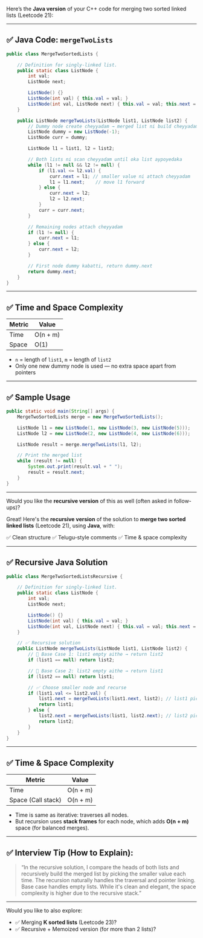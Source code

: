 Here’s the **Java version** of your C++ code for merging two sorted linked lists (Leetcode 21):

---

## ✅ Java Code: `mergeTwoLists`

```java
public class MergeTwoSortedLists {

    // Definition for singly-linked list.
    public static class ListNode {
        int val;
        ListNode next;

        ListNode() {}
        ListNode(int val) { this.val = val; }
        ListNode(int val, ListNode next) { this.val = val; this.next = next; }
    }

    public ListNode mergeTwoLists(ListNode list1, ListNode list2) {
        // Dummy node create cheyyadam → merged list ni build cheyyadam kosam
        ListNode dummy = new ListNode(-1);
        ListNode curr = dummy;

        ListNode l1 = list1, l2 = list2;

        // Both lists ni scan cheyyadam until oka list aypoyedaka
        while (l1 != null && l2 != null) {
            if (l1.val <= l2.val) {
                curr.next = l1; // smaller value ni attach cheyyadam
                l1 = l1.next;    // move l1 forward
            } else {
                curr.next = l2;
                l2 = l2.next;
            }
            curr = curr.next;
        }

        // Remaining nodes attach cheyyadam
        if (l1 != null) {
            curr.next = l1;
        } else {
            curr.next = l2;
        }

        // First node dummy kabatti, return dummy.next
        return dummy.next;
    }
}
```

---

## ✅ Time and Space Complexity

| Metric | Value    |
| ------ | -------- |
| Time   | O(n + m) |
| Space  | O(1)     |

* `n` = length of `list1`, `m` = length of `list2`
* Only one new dummy node is used — no extra space apart from pointers

---

## ✅ Sample Usage

```java
public static void main(String[] args) {
    MergeTwoSortedLists merge = new MergeTwoSortedLists();

    ListNode l1 = new ListNode(1, new ListNode(3, new ListNode(5)));
    ListNode l2 = new ListNode(2, new ListNode(4, new ListNode(6)));

    ListNode result = merge.mergeTwoLists(l1, l2);

    // Print the merged list
    while (result != null) {
        System.out.print(result.val + " ");
        result = result.next;
    }
}
```

---

Would you like the **recursive version** of this as well (often asked in follow-ups)?



Great! Here's the **recursive version** of the solution to **merge two sorted linked lists** (Leetcode 21), using **Java**, with:

✅ Clean structure
✅ Telugu-style comments
✅ Time & space complexity

---

## ✅ Recursive Java Solution

```java
public class MergeTwoSortedListsRecursive {

    // Definition for singly-linked list.
    public static class ListNode {
        int val;
        ListNode next;

        ListNode() {}
        ListNode(int val) { this.val = val; }
        ListNode(int val, ListNode next) { this.val = val; this.next = next; }
    }

    // ✅ Recursive solution
    public ListNode mergeTwoLists(ListNode list1, ListNode list2) {
        // 🛑 Base Case 1: list1 empty aithe → return list2
        if (list1 == null) return list2;

        // 🛑 Base Case 2: list2 empty aithe → return list1
        if (list2 == null) return list1;

        // ✅ Choose smaller node and recurse
        if (list1.val <= list2.val) {
            list1.next = mergeTwoLists(list1.next, list2); // list1 pick chesi, next ni recurse cheyyadam
            return list1;
        } else {
            list2.next = mergeTwoLists(list1, list2.next); // list2 pick chesi, next ni recurse cheyyadam
            return list2;
        }
    }
}
```

---

## ✅ Time & Space Complexity

| Metric             | Value    |
| ------------------ | -------- |
| Time               | O(n + m) |
| Space (Call stack) | O(n + m) |

* Time is same as iterative: traverses all nodes.
* But recursion uses **stack frames** for each node, which adds **O(n + m)** space (for balanced merges).

---

## ✅ Interview Tip (How to Explain):

> “In the recursive solution, I compare the heads of both lists and recursively build the merged list by picking the smaller value each time. The recursion naturally handles the traversal and pointer linking. Base case handles empty lists. While it's clean and elegant, the space complexity is higher due to the recursive stack.”

---

Would you like to also explore:

* ✅ Merging **K sorted lists** (Leetcode 23)?
* ✅ Recursive + Memoized version (for more than 2 lists)?

